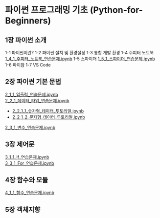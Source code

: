 # 파이썬 프로그래밍 기초 (Python-for-Beginners)

## 1장 파이썬 소개 
1-1 파이썬이란?
1-2 파이썬 설치 및 환경설정
1-3 통합 개발 환경
1-4 주피터 노트북
[1_4_1_주피터_노트북_연습문제.ipynb](1_4_1_주피터_노트북_연습문제_1_5_1_스파이더_연습문제.ipynb)
1-5 스파이더
[1_5_1_스파이더_연습문제.ipynb](1_4_1_주피터_노트북_연습문제_1_5_1_스파이더_연습문제.ipynb)
1-6 파이참
1-7 VS Code

## 2장 파이썬 기본 문법
[2_1_1_입출력_연습문제.ipynb](2_1_1_입출력_연습문제.ipynb)  
[2_2_1_데이터_타입_연습문제.ipynb](2_2_1_데이터_타입_연습문제.ipynb)  
* [2_2_1_1_숫자형_데이터_투토리얼.ipynb](2_2_1_1_숫자형_데이터_투토리얼.ipynb)  
* [2_2_1_2_문자형_데이터_투토리얼.ipynb](2_2_1_2_문자형_데이터_투토리얼.ipynb)
   
[2_3_1_변수_연습문제.ipynb](2_3_1_변수_연습문제.ipynb)  

## 3장 제어문
[3_1_1_If_연습문제.ipynb](3_1_1_If_연습문제.ipynb)  
[3_3_1_For_연습문제.ipynb](3_3_1_For_연습문제.ipynb)

## 4장 함수와 모듈
[4_1_1_함수_연습문제.ipynb](4_1_1_함수_연습문제.ipynb)

## 5장 객체지향
